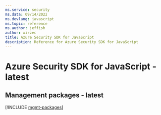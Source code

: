```yaml
---
ms.service: security
ms.data: 09/14/2022
ms.devlang: javascript
ms.topic: reference
ms.author: jeffish
author: xirzec
title: Azure Security SDK for JavaScript
description: Reference for Azure Security SDK for JavaScript
---
```

# Azure Security SDK for JavaScript - latest

## Management packages - latest
[!INCLUDE [mgmt-packages](security-mgmt-index.md)]